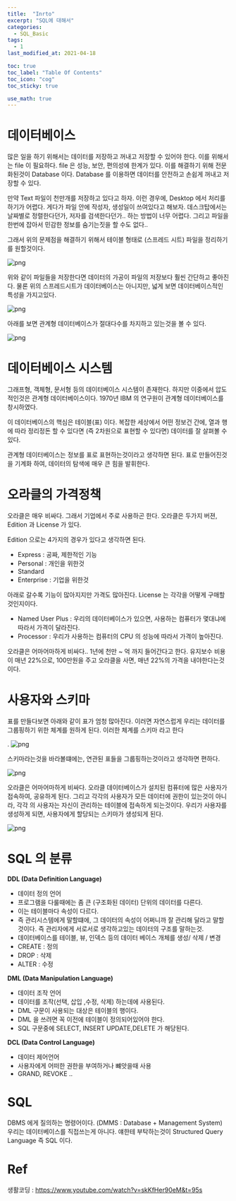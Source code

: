 ```yaml
---
title:  "Inrto"
excerpt: "SQL에 대해서"
categories:
  - SQL_Basic
tags:
  - 1
last_modified_at: 2021-04-18

toc: true
toc_label: "Table Of Contents"
toc_icon: "cog"
toc_sticky: true

use_math: true 
---
```


# 데이터베이스

많은 일을 하기 위해서는 데이터를 저장하고 꺼내고 저장할 수 있어야 한다. 이를 위해서는 file 이 필요하다. file 은 성능, 보안, 편의성에 한계가 있다. 이를 해결하기 위해 전문화된것이 Database 이다. Database 를 이용하면 데이터를 안전하고 손쉽게 꺼내고 저장할 수 있다. 

만약 Text 파일이 천만개를 저장하고 있다고 하자. 이런 경우에, Desktop 에서 처리를 하기가 어렵다. 게다가 파일 안에 작성자, 생성일이 쓰여있다고 해보자. 데스크탑에서는 날짜별로 정렬한다던가, 저자를 검색한다던가.. 하는 방법이 너무 어렵다. 그리고 파일을 한번에 잡아서 민감한 정보를 숨기는짓을 할 수도 없다.. 

그래서 위의 문제점을 해결하기 위해서 테이블 형태로 (스프레드 시트) 파일을 정리하기를 원할것이다. 

![png](/assets/images/SQL_Basic/1_1.png)

위와 같이 파일들을 저장한다면 데이터의 가공이 파일의 저장보다 훨씬 간단하고 좋아진다. 물론 위의 스프레드시트가 데이터베이스는 아니지만, 넓게 보면 데이터베이스적인 특성을 가지고있다.

![png](/assets/images/SQL_Basic/1_2.png)

아래를 보면 관계형 데이터베이스가 절대다수를 차지하고 있는것을 볼 수 있다.

![png](/assets/images/SQL_Basic/1_3.png)



# 데이터베이스 시스템

그래프형, 객체형, 문서형 등의 데이터베이스 시스템이 존재한다. 하지만 이중에서 압도적인것은 관계형 데이터베이스이다. 1970년 IBM 의 연구원이 관계형 데이터베이스를 창시하였다. 

이 데이터베이스의 핵심은 테이블(표) 이다. 복잡한 세상에서 어떤 정보건 간에, 열과 행에 따라 정리정돈 할 수 있다면 (즉 2차원으로 표현할 수 있다면) 데이터를 잘 살펴볼 수 있다. 

관계형 데이터베이스는 정보를 표로 표현하는것이라고 생각하면 된다. 표로 만들어진것을 기계화 하여, 데이터의 탐색에 매우 큰 힘을 발휘한다.

# 오라클의 가격정책

오라클은 매우 비싸다. 그래서 기업에서 주로 사용하곤 한다. 오라클은 두가지 버젼, Edition 과 License 가 있다. 

Edition 으로는 4가지의 경우가 있다고 생각하면 된다.

- Express : 공짜, 제한적인 기능 
- Personal : 개인을 위한것
- Standard 
- Enterprise : 기업을 위한것 

아래로 갈수록 기능이 많아지지만 가격도 많아진다. License 는 각각을 어떻게 구매할것인지이다.

- Named User Plus : 우리의 데이터베이스가 있으면, 사용하는 컴퓨터가 몇대냐에 따라서 가격이 달라진다.
- Processor : 우리가 사용하는 컴퓨터의 CPU 의 성능에 따라서 가격이 높아진다. 

오라클은 어마어마하게 비싸다.. 1년에 천만 ~ 억 까지 들어간다고 한다. 유지보수 비용이 매년 22%으로, 100만원을 주고 오라클을 사면, 매년 22%의 가격을 내야한다는것이다.



# 사용자와 스키마

표를 만들다보면 아래와 같이 표가 엄청 많아진다. 이러면 자연스럽게 우리는 데이터를 그룹핑하기 위한 체계를 원하게 된다. 이러한 체계를 스키마 라고 한다

. ![png](/assets/images/SQL_Basic/1_4.png)

스키마라는것을 바라볼떄에는, 연관된 표들을 그룹핑하는것이라고 생각하면 편하다. 

![png](/assets/images/SQL_Basic/1_5.png)

오라클은 어마어마하게 비싸다. 오라클 데이터베이스가 설치된 컴퓨터에 많은 사용자가 접속하여, 공유하게 된다. 그리고 각각의 사용자가 모든 데이터에 권한이 있는것이 아니라, 각각 의 사용자는 자신이 관리하는 테이블에 접속하게 되는것이다. 우리가 사용자를 생성하게 되면, 사용자에게 할당되는 스키마가 생성되게 된다. 

![png](/assets/images/SQL_Basic/1_6.png)

# SQL 의 분류

**DDL (Data Definition Language)**

- 데이터 정의 언어
- 프로그램을 다룰때에는 좀 큰 (구조화된 데이터) 단위의 데이터를 다른다. 
- 이는 테이블마다 속성이 다르다. 
- 즉 관리시스템에게 말할떄에, 그 데이터의 속성이 어쩌니까 잘 관리해 달라고 말할것이다. 즉 관리자에게 서로서로 생각하고있는 데이터의 구조를 말하는것.
- 데이터베이스를 테이블, 뷰, 인덱스 등의 데이터 베이스 개체를 생성/ 삭제 / 변경
- CREATE : 정의
- DROP : 삭제
-  ALTER : 수정

**DML (Data Manipulation Language)**

- 데이터 조작 언어
- 데이터를 조작(선택, 삽입 ,수정, 삭제) 하는데에 사용된다.
- DML 구문이 사용되는 대상은 테이블의 행이다.
- DML 을 쓰려면 꼭 이전에 테이블이 정의되어있어야 한다. 
- SQL 구문중에 SELECT, INSERT UPDATE,DELETE 가 해당된다. 

**DCL (Data Control Language)**

- 데이터 제어언어
- 사용자에게 어떠한 권한을 부여하거나 뺴앗을때 사용
- GRAND, REVOKE ..



# SQL 

DBMS 에게 질의하는 명령어이다. (DMMS : Database + Management System) 우리는 데이터베이스를 직접쓰는게 아니다. 얘한테 부탁하는것이 Structured Query Language 즉 SQL 이다. 

# Ref

생활코딩 : <https://www.youtube.com/watch?v=skKfHer90eM&t=95s>

